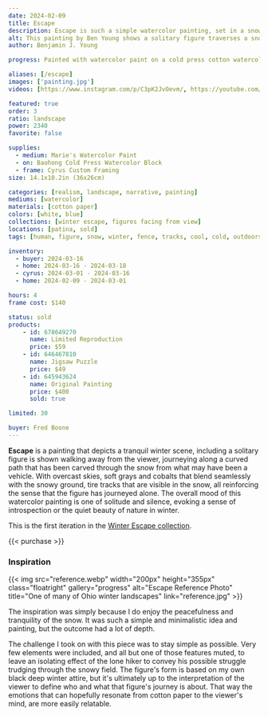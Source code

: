 ```yaml
---
date: 2024-02-09
title: Escape
description: Escape is such a simple watercolor painting, set in a snowy vast field. Showing the trek of the lone figure whose identity is up to interpretation.
alt: This painting by Ben Young shows a solitary figure traverses a snowy path flanked by a fence, in a muted watercolor landscape shrouded in a hazy atmosphere.
author: Benjamin J. Young

progress: Painted with watercolor paint on a cold press cotton watercolor block. A simple painting, but effective. This took a few stages of adding layers, but it still only took a few days at most to include drying times. I later learned that my for this painting technique closely matches the master artist, Andrew Wyeth.

aliases: [/escape]
images: ['painting.jpg']
videos: [https://www.instagram.com/p/C3pK2JvOevm/, https://youtube.com/shorts/TSyQTgGJjD0]

featured: true
order: 3
ratio: landscape
power: 2340
favorite: false

supplies:
  - medium: Marie's Watercolor Paint
  - on: Baohong Cold Press Watercolor Block
  - frame: Cyrus Custom Framing
size: 14.1x10.2in (36x26cm)

categories: [realism, landscape, narrative, painting]
mediums: [watercolor]
materials: [cotton paper]
colors: [white, blue]
collections: [winter escape, figures facing from view]
locations: [patina, sold]
tags: [human, figure, snow, winter, fence, tracks, cool, cold, outdoors, gate, calm, lonely, isolation, peaceful, melancholy, cool]

inventory:
  - buyer: 2024-03-16
  - home: 2024-03-16 - 2024-03-18
  - cyrus: 2024-03-01 - 2024-03-16
  - home: 2024-02-09 - 2024-03-01

hours: 4
frame cost: $140

status: sold
products:
    - id: 678649270
      name: Limited Reproduction
      price: $59
    - id: 646467810
      name: Jigsaw Puzzle
      price: $49
    - id: 645943624
      name: Original Painting
      price: $400
      sold: true

limited: 30

buyer: Fred Boone
---
```


**Escape** is a painting that depicts a tranquil winter scene, including a solitary figure is shown walking away from the viewer, journeying along a curved path that has been carved through the snow from what may have been a vehicle. With overcast skies, soft grays and cobalts that blend seamlessly with the snowy ground,  tire tracks that are visible in the snow, all reinforcing the sense that the figure has journeyed alone. The overall mood of this watercolor painting is one of solitude and silence, evoking a sense of introspection or the quiet beauty of nature in winter.

This is the first iteration in the [Winter Escape collection](/collections/winter-escape/).

{{< purchase >}}

### Inspiration ###

{{< img src="reference.webp" width="200px" height="355px" class="floatright" gallery="progress" alt="Escape Reference Photo" title="One of many of Ohio winter landscapes" link="reference.jpg" >}}

The inspiration was simply because I do enjoy the peacefulness and tranquility of the snow. It was such a simple and minimalistic idea and painting, but the outcome had a lot of depth.

The challenge I took on with this piece was to stay simple as possible. Very few elements were included, and all but one of those features muted, to leave an isolating effect of the lone hiker to convey his possible struggle trudging through the snowy field. The figure's form is based on my own black deep winter attire, but it's ultimately up to the interpretation of the viewer to define who and what that figure's journey is about. That way the emotions that can hopefully resonate from cotton paper to the viewer's mind, are more easily relatable.